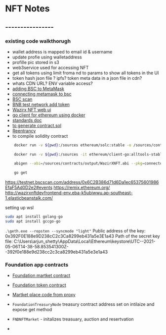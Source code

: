 # NFT Notes

## ----------------

### existing code walkthorugh

- wallet address is mapped to email id & username
- update profie using walletaddress
- profille pic stored in s3
- web3service used for accessing NFT
- get all tokens using limit froma nd to params to show all tokens in the UI
- token hash json file ? ipfs? token meta data in a json file in cdn?
- whats CDN URL? ENV variable access?
- [adding BSC to MetaMask](https://academy.binance.com/en/articles/connecting-metamask-to-binance-smart-chain)
- [connecting metamask to bsc](https://dapp-world.com/blogs/01/how-to-connect-metamask-to-binance-smart-chainbsc--1618137142422)
- [BSC scan](https://testnet.bscscan.com/address/0xa8dC4fB8DB32A09499cA53dD75F7B6a74F49c05e#events)
- [BNB test network add token](https://testnet.binance.org/faucet-smart)
- [Wazirx NFT web ui](http://wazirxnftdevfrontend-env.eba-k5ubiwwu.ap-southeast-1.elasticbeanstalk.com/nft/50)
- [go client for ethereum using docker](https://geth.ethereum.org/docs/install-and-build/installing-geth#install-on-windows)
- [standards doc](https://docs.openzeppelin.com/contracts/2.x/tokens#ERC721)
- [to generate contract.sol](https://wizard.openzeppelin.com/)
- [Reentrancy](https://blog.openzeppelin.com/reentrancy-after-istanbul/)
- to compile solidity contract

```bash
    docker run -v ${pwd}:/sources ethereum/solc:stable -o /sources/contracts/output --abi --bin --overwrite /sources/contracts/WazirXNFT.sol --allow-paths /sources/node_modules
    
    docker run -v ${pwd}:/sources -it ethereum/client-go:alltools-stable
    
    abigen --abi=/sources/contracts/output/WazirXNFT.abi --pkg=connectors --out=/sources/contracts/output/WazirXNFT.go --bin /sources/contracts/output/WazirXNFT.bin
    
    go get
```

https://testnet.bscscan.com/address/0x6C2B386d71d6Da1ec65375601986EfaF5Ad0D2e2#events
https://remix.ethereum.org/
http://wazirxnftdevfrontend-env.eba-k5ubiwwu.ap-southeast-1.elasticbeanstalk.com/

setting up wsl

```bash
sudo apt install golang-go
sudo apt install gccgo-go
```

`.\geth.exe --ropsten --syncmode "light"` 
Public address of the key:   0x392F0E188e9D238cC2c3Ca8299eb431a5e3E1a43
Path of the secret key file: C:\Users\arjun_shetty\AppData\Local\Ethereum\keystore\UTC--2021-05-06T14-38-58.853541300Z--392f0e188e9d238cc2c3ca8299eb431a5e3e1a43

### Foundation app contracts

- [Foundation martket contract](https://etherscan.io/address/0xcDA72070E455bb31C7690a170224Ce43623d0B6f#code)
- [Foundation token contract](https://etherscan.io/address/0x3B3ee1931Dc30C1957379FAc9aba94D1C48a5405#code)
- [Martket place code from proxy](https://etherscan.io/address/0x52e75b420e70ea24bbd0ede2e71800a913cd06ee#code)

- `FoundationTreasuryNode` treasury contract address set on intilaize and expose get method
- `FNDNFTMarket` - initalizes treasuary, auction and resertvation
- 
